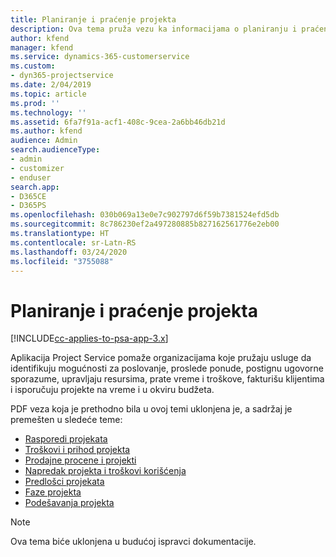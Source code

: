 ```yaml
---
title: Planiranje i praćenje projekta
description: Ova tema pruža vezu ka informacijama o planiranju i praćenju u aplikaciji Project Service Automation.
author: kfend
manager: kfend
ms.service: dynamics-365-customerservice
ms.custom:
- dyn365-projectservice
ms.date: 2/04/2019
ms.topic: article
ms.prod: ''
ms.technology: ''
ms.assetid: 6fa7f91a-acf1-408c-9cea-2a6bb46db21d
ms.author: kfend
audience: Admin
search.audienceType:
- admin
- customizer
- enduser
search.app:
- D365CE
- D365PS
ms.openlocfilehash: 030b069a13e0e7c902797d6f59b7381524efd5db
ms.sourcegitcommit: 8c786230ef2a497280885b827162561776e2eb00
ms.translationtype: HT
ms.contentlocale: sr-Latn-RS
ms.lasthandoff: 03/24/2020
ms.locfileid: "3755088"
---
```

# <a name="project-planning-and-tracking"></a>Planiranje i praćenje projekta

[!INCLUDE[cc-applies-to-psa-app-3.x](../../includes/cc-applies-to-psa-app-3x.md)]

Aplikacija Project Service pomaže organizacijama koje pružaju usluge da identifikuju mogućnosti za poslovanje, proslede ponude, postignu ugovorne sporazume, upravljaju resursima, prate vreme i troškove, fakturišu klijentima i isporučuju projekte na vreme i u okviru budžeta. 

PDF veza koja je prethodno bila u ovoj temi uklonjena je, a sadržaj je premešten u sledeće teme:

- [Rasporedi projekata](../project-creating.md)
- [Troškovi i prihod projekta](../project-estimating.md)
- [Prodajne procene i projekti](../project-leveraging.md)
- [Napredak projekta i troškovi korišćenja](../project-tracking.md)
- [Predlošci projekata](../project-templates.md)
- [Faze projekta](../project-stages.md)
- [Podešavanja projekta](../project-settings.md)

> [!NOTE]
> Ova tema biće uklonjena u budućoj ispravci dokumentacije. 
